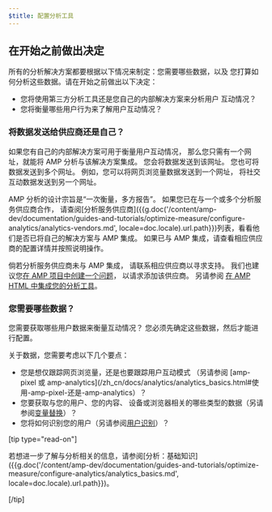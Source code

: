 ```yaml
---
$title: 配置分析工具
---
```


## 在开始之前做出决定

所有的分析解决方案都要根据以下情况来制定：您需要哪些数据，以及
您打算如何分析这些数据。请在开始之前做出以下决定：

* 您将使用第三方分析工具还是您自己的内部解决方案来分析用户
互动情况？
* 您将衡量哪些用户行为来了解用户互动情况？

### 将数据发送给供应商还是自己？

如果您有自己的内部解决方案可用于衡量用户互动情况，
那么您只需有一个网址，就能将 AMP 分析与该解决方案集成。
您会将数据发送到该网址。
您也可将数据发送到多个网址。
例如，您可以将网页浏览量数据发送到一个网址，
将社交互动数据发送到另一个网址。

AMP 分析的设计宗旨是“一次衡量，多方报告”。
如果您已在与一个或多个分析服务供应商合作，
请查阅[分析服务供应商]({{g.doc('/content/amp-dev/documentation/guides-and-tutorials/optimize-measure/configure-analytics/analytics-vendors.md', locale=doc.locale).url.path}})列表，看看他们是否已将自己的解决方案与 AMP 集成。
如果已与 AMP 集成，请查看相应供应商的配置详情并按照说明操作。

倘若分析服务供应商未与 AMP 集成，
请联系相应供应商以寻求支持。
我们也建议您[在 AMP 项目中创建一个问题](https://github.com/ampproject/amphtml/issues/new)，
以请求添加该供应商。
另请参阅
[在 AMP HTML 中集成您的分析工具](https://github.com/ampproject/amphtml/blob/master/extensions/amp-analytics/integrating-analytics.md)。

### 您需要哪些数据？

您需要获取哪些用户数据来衡量互动情况？
您必须先确定这些数据，然后才能进行配置。

关于数据，您需要考虑以下几个要点：

* 您是想仅跟踪网页浏览量，还是也要跟踪用户互动模式
（另请参阅 [amp-pixel 或 amp-analytics](/zh_cn/docs/analytics/analytics_basics.html#使用-amp-pixel-还是-amp-analytics）？
* 您要获取与您的用户、您的内容、
设备或浏览器相关的哪些类型的数据（另请参阅[变量替换](/zh_cn/docs/analytics/analytics_basics.html#变量替换)）？
* 您将如何识别您的用户（另请参阅[用户识别](/zh_cn/docs/analytics/analytics_basics.html#用户识别)）？


[tip type="read-on"]

若想进一步了解与分析相关的信息，请参阅[分析：基础知识]({{g.doc('/content/amp-dev/documentation/guides-and-tutorials/optimize-measure/configure-analytics/analytics_basics.md', locale=doc.locale).url.path}})。

[/tip]

